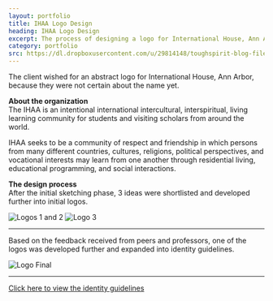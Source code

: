 ```yaml
---
layout: portfolio
title: IHAA Logo Design
heading: IHAA Logo Design
excerpt: The process of designing a logo for International House, Ann Arbor
category: portfolio
src: https://dl.dropboxusercontent.com/u/29814148/toughspirit-blog-files/portfolio/umsi/SI520/IHAA-logo-design/IHAA.png
---
```


The client wished for an abstract logo for International House, Ann Arbor, because they were not certain about the name yet. 

**About the organization**    
The IHAA is an intentional international intercultural, interspiritual, living learning community for students and visiting scholars from around the world.

IHAA seeks to be a community of respect and friendship in which persons from many different countries, cultures, religions, political perspectives, and vocational interests may learn from one another through residential living, educational programming, and social interactions.

**The design process**    
After the initial sketching phase, 3 ideas were shortlisted and developed further into initial logos.


<img src="https://dl.dropboxusercontent.com/u/29814148/toughspirit-blog-files/portfolio/umsi/SI520/IHAA-logo-design/IHAA-logo-1-2.png" alt="Logos 1 and 2" title="Logos 1 and 2">

<img src="https://dl.dropboxusercontent.com/u/29814148/toughspirit-blog-files/portfolio/umsi/SI520/IHAA-logo-design/IHAA-logo-3.jpg" alt="Logo 3" title="Logo 3">

---

Based on the feedback received from peers and professors, one of the logos was developed further and expanded into identity guidelines.

<img src="https://dl.dropboxusercontent.com/u/29814148/toughspirit-blog-files/portfolio/umsi/SI520/IHAA-logo-design/IHAA-logo-final.png" alt="Logo Final" title="Logo Final">

---

[Click here to view the identity guidelines](https://dl.dropboxusercontent.com/u/29814148/toughspirit-blog-files/portfolio/umsi/SI520/IHAA-logo-design/IHAA-identity-guidelines.pdf)

